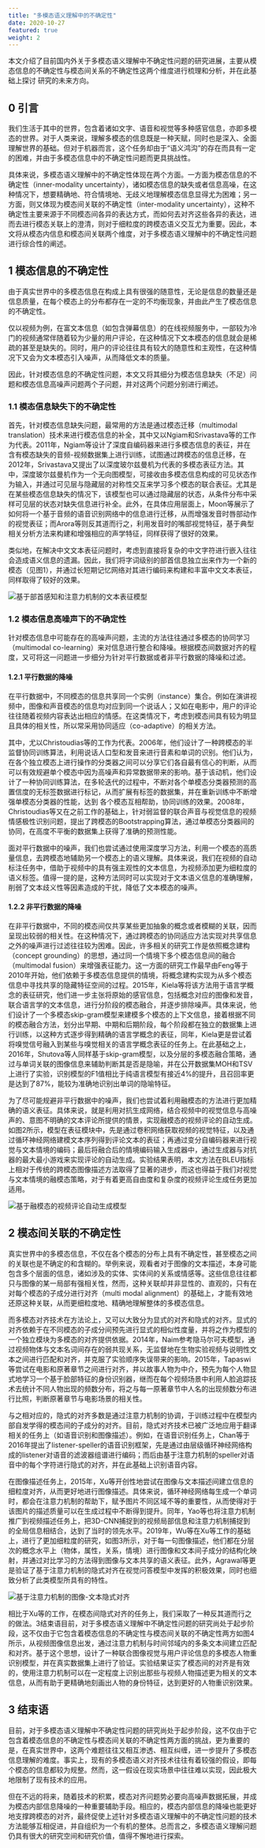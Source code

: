 ```yaml
---
title: "多模态语义理解中的不确定性"
date: 2020-10-27
featured: true
weight: 2
---
```


本文介绍了目前国内外关于多模态语义理解中不确定性问题的研究进展，主要从模态信息的不确定性与模态间关系的不确定性这两个维度进行梳理和分析，并在此基础上探讨
研究的未来方向。

## 0 引言 

我们生活于其中的世界，包含着诸如文字、语音和视觉等多种感官信息，亦即多模态的世界。对于人类来说，理解多模态的信息既是一种天赋，同时也是深入、全面理解世界的基础。但对于机器而言，这个任务却由于“语义鸿沟”的存在而具有一定的困难，并由于多模态信息中的不确定性问题而更具挑战性。

具体来说，多模态语义理解中的不确定性体现在两个方面。一方面为模态信息的不确定性（inner-modality uncertainty），诸如模态信息的缺失或者信息高噪，在这种情况下，想要精确地、符合情境地、无歧义地理解模态信息显得尤为困难；另一方面，则又体现为模态间关联的不确定性（inter-modality uncertainty），这种不确定性主要来源于不同模态间各异的表达方式，而如何去对齐这些各异的表达，进而去进行模态关联上的澄清，则对于细粒度的跨模态语义交互尤为重要。因此，本文将从模态内信息和模态间关联两个维度，对于多模态语义理解中的不确定性问题进行综合性的阐述。

## 1 模态信息的不确定性

由于真实世界中的多模态信息在构成上具有很强的随意性，无论是信息的数量还是信息质量，在每个模态上的分布都存在一定的不均衡现象，并由此产生了模态信息的不确定性。

仅以视频为例，在富文本信息（如包含弹幕信息）的在线视频服务中，一部较为冷门的视频通常伴随着较为少量的用户评论，在这种情况下文本模态的信息就会是稀疏的甚至是缺失的。同时，用户的评论往往具有较大的随意性和主观性，在这种情况下又会为文本模态引入噪声，从而降低文本的质量。

因此，针对模态信息的不确定性问题，本文又将其细分为模态信息缺失（不足）问题和模态信息高噪声问题两个子问题，并对这两个问题分别进行阐述。

### 1.1 模态信息缺失下的不确定性

首先，针对模态信息缺失问题，最常用的方法是通过模态迁移（multimodal translation）技术来进行模态信息的补全，其中又以Ngiam和Srivastava等的工作为代表。2011年，Ngiam等设计了深度自编码器来进行多模态信息的表征，并在含有模态缺失的音频-视频数据集上进行训练，试图通过跨模态的信息迁移，在2012年，Srivastava又提出了以深度玻尔兹曼机为代表的多模态表征方法。其中，深度玻尔兹曼机作为一个无向图模型，可接收由多模态信息构成的可见状态作为输入，并通过可见层与隐藏层的对称性交互来学习多个模态的联合表征。尤其是在某些模态信息缺失的情况下，该模型也可以通过隐藏层的状态，从条件分布中采样可见层的状态对缺失信息进行补全。此外，在具体应用层面上，Moon等展示了如何将一个基于音频的语音识别网络中的信息进行迁移，从而增强发音时唇部动作的视觉表征；而Arora等则反其道而行之，利用发音时的嘴部视觉特征，基于典型相关分析方法来构建和增强相应的声学特征，同样获得了很好的效果。

类似地，在解决中文文本表征问题时，考虑到直接将复杂的中文字符进行嵌入往往会造成语义信息的遗漏。因此，我们将字词级别的部首信息独立出来作为一个新的模态（见图1），并通过长短期记忆网络对其进行编码来构建和丰富中文文本表征，同样取得了较好的效果。

![基于部首感知和注意力机制的文本表征模型](/images/multi-modal-text.png)

### 1.2 模态信息高噪声下的不确定性

针对模态信息中可能存在的高噪声问题，主流的方法往往通过多模态的协同学习（multimodal co-learning）来对信息进行整合和降噪。根据模态间数据对齐的程度，又可将这一问题进一步细分为针对平行数据或者非平行数据的降噪和过滤。

#### 1.2.1 平行数据的降噪

在平行数据中，不同模态的信息共享同一个实例（instance）集合。例如在演讲视频中，图像和声音模态的信息均对应到同一个说话人；又如在电影中，用户的评论往往随着视频内容表达出相应的情感。在这类情况下，考虑到模态间具有较为明显且具体的相关性，所以常采用协同适应（co-adaptive）的相关方法。

其中，尤以Christoudias等的工作为代表。2006年，他们设计了一种跨模态的半监督协同训练算法，利用说话人口型和发音来进行音素和单词的识别。他们认为，在各个独立模态上进行操作的分类器之间可以分享它们各自最有信心的判断，从而可以有效规避单个模态中因为高噪声和异常数据带来的影响。基于该动机，他们设计了一种协同训练算法，在多轮迭代的过程中，不断对各个单模态分类器预测的高置信度的无标签数据进行标记，从而扩展有标签的数据集，并在重新训练中不断增强单模态分类器的性能，达到
各个模态互相帮助，协同训练的效果。2008年，Christoudias等又在之前工作的基础上，针对弱监督的联合声音与视觉信息的视频情感极性识别问题，提出了跨模态的Bootstrapping算法，通过单模态分类器间的协同，在高度不平衡的数据集上获得了准确的预测性能。

面对平行数据中的噪声，我们也尝试通过使用深度学习方法，利用一个模态的高质量信息，去跨模态地辅助另一个模态上的语义理解。具体来说，我们在视频的自动标注任务中，借助于视频中的具有强主观性的文本信息，为视频添加更为细粒度的语义标签。值得一提的是，这种方法同时可以实现对于文本语义信息的准确理解，削弱了文本歧义性等因素造成的干扰，降低了文本模态的噪声。

#### 1.2.2 非平行数据的降噪

在非平行数据中，不同的模态间仅共享某些更加抽象的概念或者模糊的关联，因而呈现出较弱的相关性。在这种情况下，通过跨模态的协同适应方法实现对共享信息之外的噪声进行过滤往往较为困难。因此，许多相关的研究工作是依照概念建构（concept grounding）的思想，通过同一个情境下多个模态信息间的融合（multimodal fusion）来增强表征能力。这一方面的研究工作最早由Feng等于2010年开始，他们依赖于多模态信息提供的情境，将概念建构实现为从多个模态信息中寻找共享的隐藏特征空间的过程。2015年，Kiela等将该方法用于语言学概念的表征研究，他们进一步主张将原始的感官信息，包括概念对应的图像和发音，联合语言学的文本信息，进行分阶段的模态融合，并逐步排除噪声。具体来说，他们设计了一个多模态skip-gram模型来建模多个模态的上下文信息，接着根据不同的模态融合方法，划分出早期、中期和后期阶段，每个阶段都在独立的数据集上进行训练，以这种方式逐步得到精确的语言学概念的表征，同年，Kiela更是尝试着将嗅觉信号融入到某些与嗅觉相关的语言学概念表征的任务上。在此基础之上，2016年，Shutova等人同样基于skip-gram模型，以及分层的多模态融合策略，通过与单词关联的图像信息来辅助判断其是否是隐喻，并在公开数据集MOH和TSV上进行了实验，识别模型的F1值相比于纯语言模型有接近4%的提升，且召回率更是达到了87%，能较为准确地识别出单词的隐喻特征。

为了尽可能规避非平行数据中的噪声，我们也尝试着利用融模态的方法进行更加精确的语义表征。具体来说，就是利用对抗生成网络，结合视频中的视觉信息与高噪声的、意图不明确的文本评论所提供的情景，实现融模态的视频评论的自动生成。如图2所示，模型在表征模块中，先是通过卷积网络获取视频的视觉特征，以及通过循环神经网络建模文本序列得到评论文本的表征；再通过变分自编码器来进行视觉与文本情境的编码；最后将融合后的情境编码输入生成器中，通过生成器与对抗器的最大最小游戏来实现评论的自动生成。实验结果表明，本文方法在BLEU指标上相对于传统的跨模态图像描述方法取得了显著的进步，而这也得益于我们对视觉与文本情境的融模态策略，对于有着更高自由度和复杂度的视频评论生成任务更加适用。

![基于融模态的视频评论自动生成模型](/images/comments-generation.png)

## 2 模态间关联的不确定性

真实世界中的多模态信息，不仅在各个模态的分布上具有不确定性，甚至模态之间的关联也是不确定的和含糊的。举例来说，观看者对于图像的文本描述，本身可能包含多个层面的信息，诸如涉及的实体、实体间的关系或情感等。这些信息往往都只与图像的某一局部有强相关性，然而，这种关联却并非显性的、直观的，只有在对每个模态的子成分进行对齐（multi modal alignment）的基础上，才能有效地还原这种关联，从而更细粒度地、精确地理解整体的多模态信息。

而多模态对齐技术在方法论上，又可以大致分为显式的对齐和隐式的对齐。显式的对齐依赖于在不同模态的子成分间预先进行显式的相似性度量，并将之作为模型的一个独立模块为多模态的对齐提供依据。2014年，Naim参考隐马尔可夫模型，通过视频物体与文本名词间存在的弱共现关系，无监督地在生物实验视频与说明性文本之间进行匹配和对齐，并克服了实验顺序失误带来的影响。2015年，Tapaswi等尝试在电影和原著章节之间进行对齐，并以故事人物为中介，预先为每个人物显式地学习一个基于脸部特征的身份识别器，继而在每个视频场景中利用人脸追踪技术去统计不同人物出现的频数分布，将之与每一原著章节中人名的出现频数分布进行比照，判断原著章节与电影场景的相关性。

与之相对应的，隐式的对齐多数是通过注意力机制的协调，于训练过程中在模型内部自发学得的模态间的子成分的对齐。目前，隐式对齐技术已被广泛地应用于翻译相关的任务上（如语音识别和图像描述）。例如，在语音识别任务上，Chan等于2016年提出了listener-speller的语音识别框架，先是通过由层级循环神经网络构成的listener对语音的滤波器组谱进行编码；而后由基于注意力机制的speller对语音中的每个字符进行隐式的对齐，并在此基础上识别语音内容。

在图像描述任务上，2015年，Xu等开创性地尝试在图像与文本描述间建立信息的细粒度对齐，从而更好地进行图像描述。具体来说，循环神经网络每生成一个单词时，都会在注意力机制的帮助下，赋予图片不同区域不等的重要性，从而使得对于该图片的描述质量可以在生成过程中不断得到提升。同年，Yao等也将注意力机制推广到视频描述任务上，把3D-CNN捕捉到的视频局部信息和注意力机制捕捉到的全局信息相结合，达到了当时的领先水平。2019年，Wu等在Xu等工作的基础上，进行了更加细粒度的研究，如图3所示，对于每一句图像描述，他们都在分层次的概念水平上（物体，属性，关系，情境）进行图像和文本间子成分的结构化映射，并通过对比学习的方法得到图像与文本共享的语义表征。此外，Agrawal等更是验证了基于注意力机制的隐式对齐在视觉问答模型中发挥的积极效果，同时也细致分析了此类模型所具有的特性。

![基于注意力机制的图像-文本隐式对齐](/images/image-text-align.png)

相比于Xu等的工作，在模态间隐式对齐的任务上，我们采取了一种反其道而行之的做法。3结束语目前，对于多模态语义理解中不确定性问题的研究尚处于起步阶段，这不仅由于它包含着模态信息的不确定性与模态间关联的不确定性两方如图4所示，从视频图像信息出发，通过注意力机制与时间邻域内的多条文本间建立匹配和对齐。基于这个思想，设计了一种联合图像视觉与用户评论信息的多模态人物重识别模型，并在真实数据集上进行了验证。实验结果证实了模态间的对齐是有效的，使用注意力机制可以在一定程度上识别出那些与视频人物描述更为相关的文本信息，从而有助于更精确地刻画出人物的身份特征，达到更好的人物重识别效果。

## 3 结束语
目前，对于多模态语义理解中不确定性问题的研究尚处于起步阶段，这不仅由于它包含着模态信息的不确定性与模态间关联的不确定性两方面的挑战，更为重要的是，在真实世界中，这两个难题往往又相互渗透、相互纠缠，进一步提升了多模态信息理解的难度。事实上，现有的多模态语义对齐技术往往有着较强的假设，即每个模态的信息都较为规整。然而，这一假设在现实场景中往往难以实现，因此极大地限制了现有技术的应用。

但在不远的将来，随着技术的积累，模态对齐问题势必要向高噪声数据拓展，并成为模态内部信息降噪的一种重要辅助手段。相应的，模态内部信息的降噪也能更好地支撑跨模态的对齐，最终促使上述针对多模态语义理解中的不确定性问题的技术方法能够互相促进，并自组织为一个有机的整体。总而言之，多模态语义理解问题仍具有很大的研究空间和研究价值，值得不懈地进行探索。